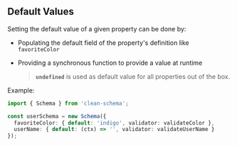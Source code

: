 ## Default Values

Setting the default value of a given property can be done by:

- Populating the default field of the property's definition like `favoriteColor`
- Providing a synchronous function to provide a value at runtime

  > **`undefined`** is used as default value for all properties out of the box.

Example:

```ts
import { Schema } from 'clean-schema';

const userSchema = new Schema({
  favoriteColor: { default: 'indigo', validator: validateColor },
  userName: { default: (ctx) => '', validator: validateUserName }
});
```
